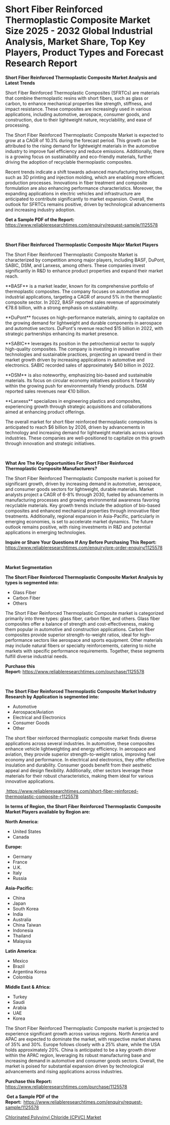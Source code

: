 <p><h1>Short Fiber Reinforced Thermoplastic Composite Market Size 2025 - 2032 Global Industrial Analysis, Market Share, Top Key Players, Product Types and Forecast Research Report</h1></p><p><strong>Short Fiber Reinforced Thermoplastic Composite Market Analysis and Latest Trends</strong></p>
<p><p>Short Fiber Reinforced Thermoplastic Composites (SFRTCs) are materials that combine thermoplastic resins with short fibers, such as glass or carbon, to enhance mechanical properties like strength, stiffness, and impact resistance. These composites are increasingly used in various applications, including automotive, aerospace, consumer goods, and construction, due to their lightweight nature, recyclability, and ease of processing.</p><p>The Short Fiber Reinforced Thermoplastic Composite Market is expected to grow at a CAGR of 10.3% during the forecast period. This growth can be attributed to the rising demand for lightweight materials in the automotive industry to improve fuel efficiency and reduce emissions. Additionally, there is a growing focus on sustainability and eco-friendly materials, further driving the adoption of recyclable thermoplastic composites.</p><p>Recent trends indicate a shift towards advanced manufacturing techniques, such as 3D printing and injection molding, which are enabling more efficient production processes. Innovations in fiber treatment and composite formulation are also enhancing performance characteristics. Moreover, the expanding applications in electric vehicles and infrastructure are anticipated to contribute significantly to market expansion. Overall, the outlook for SFRTCs remains positive, driven by technological advancements and increasing industry adoption.</p></p>
<p><strong>Get a Sample PDF of the Report:&nbsp;</strong> <a href="https://www.reliableresearchtimes.com/enquiry/request-sample/1125578?utm_campaign=2189&utm_medium=2&utm_source=Github&utm_content=ia&utm_term=01022025&utm_id=short-fiber-reinforced-thermoplastic-composite">https://www.reliableresearchtimes.com/enquiry/request-sample/1125578</a></p>
<p>&nbsp;</p>
<p><strong>Short Fiber Reinforced Thermoplastic Composite Major Market Players</strong></p>
<p><p>The Short Fiber Reinforced Thermoplastic Composite Market is characterized by competition among major players, including BASF, DuPont, SABIC, DSM, and Lanxess, among others. These companies invest significantly in R&D to enhance product properties and expand their market reach.</p><p>**BASF** is a market leader, known for its comprehensive portfolio of thermoplastic composites. The company focuses on automotive and industrial applications, targeting a CAGR of around 5% in the thermoplastic composite sector. In 2022, BASF reported sales revenue of approximately €78.6 billion, with a strong emphasis on sustainability.</p><p>**DuPont** focuses on high-performance materials, aiming to capitalize on the growing demand for lightweight and durable components in aerospace and automotive sectors. DuPont's revenue reached $15 billion in 2022, with strategic partnerships enhancing its market presence.</p><p>**SABIC** leverages its position in the petrochemical sector to supply high-quality composites. The company is investing in innovative technologies and sustainable practices, projecting an upward trend in their market growth driven by increasing applications in automotive and electronics. SABIC recorded sales of approximately $40 billion in 2022.</p><p>**DSM** is also noteworthy, emphasizing bio-based and sustainable materials. Its focus on circular economy initiatives positions it favorably within the growing push for environmentally friendly products. DSM reported sales revenues near €10 billion.</p><p>**Lanxess** specializes in engineering plastics and composites, experiencing growth through strategic acquisitions and collaborations aimed at enhancing product offerings. </p><p>The overall market for short fiber reinforced thermoplastic composites is anticipated to reach $6 billion by 2026, driven by advancements in technology and increasing demand for lightweight materials across various industries. These companies are well-positioned to capitalize on this growth through innovation and strategic initiatives.</p></p>
<p>&nbsp;</p>
<p><strong>What Are The Key Opportunities For Short Fiber Reinforced Thermoplastic Composite Manufacturers?</strong></p>
<p><p>The Short Fiber Reinforced Thermoplastic Composite market is poised for significant growth, driven by increasing demand in automotive, aerospace, and consumer goods sectors for lightweight, durable materials. Market analysts project a CAGR of 6-8% through 2030, fueled by advancements in manufacturing processes and growing environmental awareness favoring recyclable materials. Key growth trends include the adoption of bio-based composites and enhanced mechanical properties through innovative fiber treatments. Additionally, regional expansion in Asia-Pacific, particularly in emerging economies, is set to accelerate market dynamics. The future outlook remains positive, with rising investments in R&D and potential applications in emerging technologies.</p></p>
<p><strong>Inquire or Share Your Questions If Any Before Purchasing This Report:</strong> <a href="https://www.reliableresearchtimes.com/enquiry/pre-order-enquiry/1125578?utm_campaign=2189&utm_medium=2&utm_source=Github&utm_content=ia&utm_term=01022025&utm_id=short-fiber-reinforced-thermoplastic-composite">https://www.reliableresearchtimes.com/enquiry/pre-order-enquiry/1125578</a></p>
<p>&nbsp;</p>
<p><strong>Market Segmentation</strong></p>
<p><strong>The Short Fiber Reinforced Thermoplastic Composite Market Analysis by types is segmented into:</strong></p>
<p><ul><li>Glass Fiber</li><li>Carbon Fiber</li><li>Others</li></ul></p>
<p><p>The Short Fiber Reinforced Thermoplastic Composite market is categorized primarily into three types: glass fiber, carbon fiber, and others. Glass fiber composites offer a balance of strength and cost-effectiveness, making them popular in automotive and construction applications. Carbon fiber composites provide superior strength-to-weight ratios, ideal for high-performance sectors like aerospace and sports equipment. Other materials may include natural fibers or specialty reinforcements, catering to niche markets with specific performance requirements. Together, these segments fulfill diverse industrial needs.</p></p>
<p><strong>Purchase this Report:&nbsp;</strong><a href="https://www.reliableresearchtimes.com/purchase/1125578?utm_campaign=2189&utm_medium=2&utm_source=Github&utm_content=ia&utm_term=01022025&utm_id=short-fiber-reinforced-thermoplastic-composite">https://www.reliableresearchtimes.com/purchase/1125578</a></p>
<p>&nbsp;</p>
<p><strong>The Short Fiber Reinforced Thermoplastic Composite Market Industry Research by Application is segmented into:</strong></p>
<p><ul><li>Automotive</li><li>Aerospace/Aviation</li><li>Electrical and Electronics</li><li>Consumer Goods</li><li>Other</li></ul></p>
<p><p>The short fiber reinforced thermoplastic composite market finds diverse applications across several industries. In automotive, these composites enhance vehicle lightweighting and energy efficiency. In aerospace and aviation, they provide superior strength-to-weight ratios, improving fuel economy and performance. In electrical and electronics, they offer effective insulation and durability. Consumer goods benefit from their aesthetic appeal and design flexibility. Additionally, other sectors leverage these materials for their robust characteristics, making them ideal for various innovative applications.</p></p>
<p><a href="https://www.reliableresearchtimes.com/short-fiber-reinforced-thermoplastic-composite-r1125578?utm_campaign=2189&utm_medium=2&utm_source=Github&utm_content=ia&utm_term=01022025&utm_id=short-fiber-reinforced-thermoplastic-composite">&nbsp;https://www.reliableresearchtimes.com/short-fiber-reinforced-thermoplastic-composite-r1125578</a></p>
<p><strong>In terms of Region, the Short Fiber Reinforced Thermoplastic Composite Market Players available by Region are:</strong></p>
<p>
    <p> <strong> North America: </strong>
        <ul>
            <li>United States</li>
            <li>Canada</li>
        </ul>
        </p> 
    <p> <strong> Europe: </strong>
        <ul>
            <li>Germany</li>
            <li>France</li>
            <li>U.K.</li>
            <li>Italy</li>
            <li>Russia</li>
        </ul>
        </p> 
    <p> <strong> Asia-Pacific: </strong>
        <ul>
            <li>China</li>
            <li>Japan</li>
            <li>South Korea</li>
            <li>India</li>
            <li>Australia</li>
            <li>China Taiwan</li>
            <li>Indonesia</li>
            <li>Thailand</li>
            <li>Malaysia</li>
        </ul>
        </p> 
    <p> <strong> Latin America: </strong>
        <ul>
            <li>Mexico</li>
            <li>Brazil</li>
            <li>Argentina Korea</li>
            <li>Colombia</li>
        </ul>
        </p> 
    <p> <strong> Middle East & Africa: </strong>
        <ul>
            <li>Turkey</li>
            <li>Saudi</li>
            <li>Arabia</li>
            <li>UAE</li>
            <li>Korea</li>
        </ul>
    </p>
    </p>
<p><p>The Short Fiber Reinforced Thermoplastic Composite market is projected to experience significant growth across various regions. North America and APAC are expected to dominate the market, with respective market shares of 35% and 30%. Europe follows closely with a 25% share, while the USA holds approximately 20%. China is anticipated to be a key growth driver within the APAC region, leveraging its robust manufacturing base and increasing demand in automotive and consumer goods sectors. Overall, the market is poised for substantial expansion driven by technological advancements and rising applications across industries.</p></p>
<p><strong>Purchase this Report: </strong><a href="https://www.reliableresearchtimes.com/purchase/1125578?utm_campaign=2189&utm_medium=2&utm_source=Github&utm_content=ia&utm_term=01022025&utm_id=short-fiber-reinforced-thermoplastic-composite">https://www.reliableresearchtimes.com/purchase/1125578</a></p>
<p>&nbsp;<strong>Get a Sample PDF of the Report:&nbsp;&nbsp;</strong><a href="https://www.reliableresearchtimes.com/enquiry/request-sample/1125578?utm_campaign=2189&utm_medium=2&utm_source=Github&utm_content=ia&utm_term=01022025&utm_id=short-fiber-reinforced-thermoplastic-composite">https://www.reliableresearchtimes.com/enquiry/request-sample/1125578</a></p>
<p><strong></strong></p>
<p><p><a href="https://github.com/NargisHussain75/Market-Research-Report-List-1/blob/main/chlorinated-polyvinyl-chloride-cpvc-market.md?utm_campaign=2189&utm_medium=2&utm_source=Github&utm_content=ia&utm_term=01022025&utm_id=short-fiber-reinforced-thermoplastic-composite">Chlorinated Polyvinyl Chloride (CPVC) Market</a></p></p>